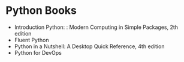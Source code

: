 # Python Books
* Introduction Python: : Modern Computing in Simple Packages, 2th edition
* Fluent Python
* Python in a Nutshell: A Desktop Quick Reference, 4th edition
* Python for DevOps
